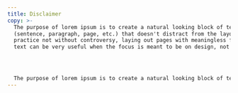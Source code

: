 ```yaml
---
title: Disclaimer
copy: >-
  The purpose of lorem ipsum is to create a natural looking block of text
  (sentence, paragraph, page, etc.) that doesn't distract from the layout. A
  practice not without controversy, laying out pages with meaningless filler
  text can be very useful when the focus is meant to be on design, not content.




  The purpose of lorem ipsum is to create a natural looking block of text (sentence, paragraph, page, etc.) that doesn't distract from the layout. A practice not without controversy, laying out pages with meaningless filler text can be very useful when the focus is meant to be on design, not content.
---
```

